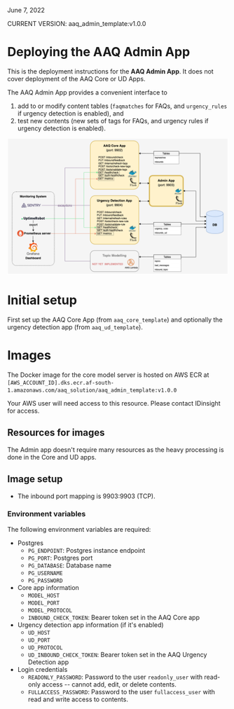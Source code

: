 June 7, 2022

CURRENT VERSION: aaq_admin_template:v1.0.0
# Deploying the AAQ Admin App

This is the deployment instructions for the **AAQ Admin App**. It does not cover deployment of the AAQ Core or UD Apps.

The AAQ Admin App provides a convenient interface to 
1. add to or modify content tables (`faqmatches` for FAQs, and `urgency_rules` if urgency detection is enabled), and
2. test new contents (new sets of tags for FAQs, and urgency rules if urgency detection is enabled).

![image](images/app_template-Architecture_admin.png)

# Initial setup

First set up the AAQ Core App (from `aaq_core_template`) and optionally the urgency detection app (from `aaq_ud_template`).

# Images

The Docker image for the core model server is hosted on AWS ECR at
`[AWS_ACCOUNT_ID].dks.ecr.af-south-1.amazonaws.com/aaq_solution/aaq_admin_template:v1.0.0`

Your AWS user will need access to this resource. Please contact IDinsight for access.

## Resources for images

The Admin app doesn't require many resources as the heavy processing is done in the Core and UD apps.

## Image setup

* The inbound port mapping is 9903:9903 (TCP).

### Environment variables
The following environment variables are required:
- Postgres
  - `PG_ENDPOINT`: Postgres instance endpoint
  - `PG_PORT`: Postgres port
  - `PG_DATABASE`: Database name
  - `PG_USERNAME`
  - `PG_PASSWORD`
- Core app information
  - `MODEL_HOST`
  - `MODEL_PORT`
  - `MODEL_PROTOCOL`
  - `INBOUND_CHECK_TOKEN`: Bearer token set in the AAQ Core app
- Urgency detection app information (if it's enabled)
  - `UD_HOST`
  - `UD_PORT`
  - `UD_PROTOCOL`
  - `UD_INBOUND_CHECK_TOKEN`: Bearer token set in the AAQ Urgency Detection app
- Login credentials
  - `READONLY_PASSWORD`: Password to the user `readonly_user` with read-only access -- cannot add, edit, or delete contents.
  - `FULLACCESS_PASSWORD`: Password to the user `fullaccess_user` with read and write access to contents.
